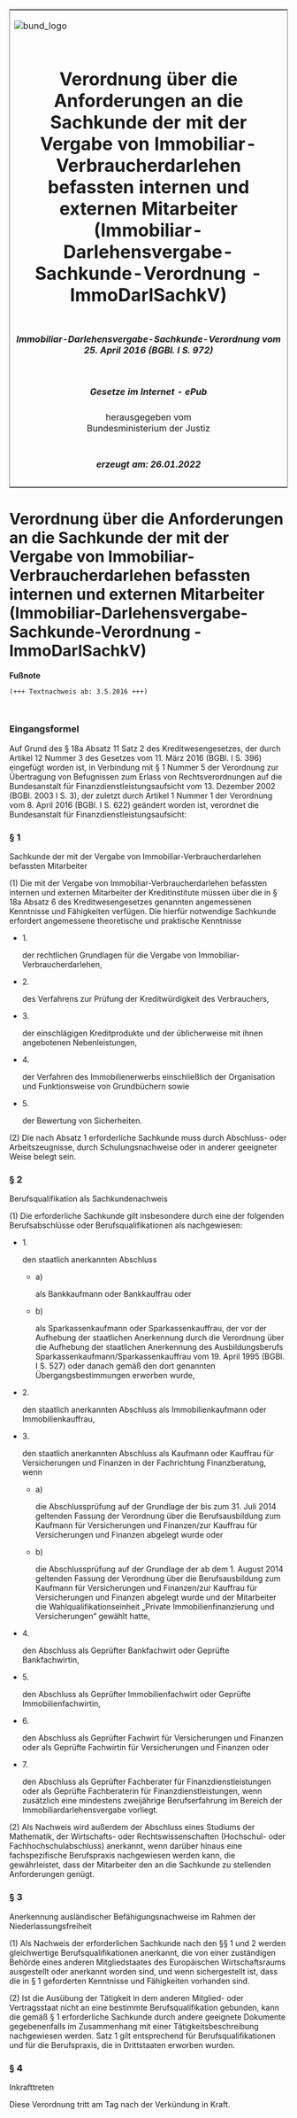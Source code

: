 <span id="DECKBLATT.html"></span>

<table border="0" frame="border" width="100%">

<tr valign="top">

<td align="left">

![bund\_logo](BfJ_2021_Web_de_de.gif)

</td>

<td align="right">

 

</td>

</tr>

<tr align="center" valign="middle">

<td colspan="2">

# Verordnung über die Anforderungen an die Sachkunde der mit der Vergabe von Immobiliar-Verbraucherdarlehen befassten internen und externen Mitarbeiter (Immobiliar-Darlehensvergabe-Sachkunde-Verordnung - ImmoDarlSachkV)

</td>

</tr>

<tr align="center" valign="middle">

<td colspan="2">

##### Immobiliar-Darlehensvergabe-Sachkunde-Verordnung vom 25. April 2016 (BGBl. I S. 972)

</td>

</tr>

<tr align="center" valign="middle">

<td colspan="2">

  
  

##### Gesetze im Internet - ePub  
  
herausgegeben vom  
Bundesministerium der Justiz

</td>

</tr>

<tr align="center" valign="bottom">

<td colspan="2">

  
  

##### erzeugt am: 26.01.2022

</td>

</tr>

</table>

<span id="BJNR097200016.html"></span>

# Verordnung über die Anforderungen an die Sachkunde der mit der Vergabe von Immobiliar-Verbraucherdarlehen befassten internen und externen Mitarbeiter (Immobiliar-Darlehensvergabe-Sachkunde-Verordnung - ImmoDarlSachkV)

<div>

  
**Fußnote**

<div class="jnhtml">

<div>

<div class="jurAbsatz">

  

``` 
(+++ Textnachweis ab: 3.5.2016 +++)

 
```

</div>

</div>

</div>

</div>

<span id="BJNR097200016BJNE000100000.html"></span>

### Eingangsformel  

<div>

<div class="jnhtml">

<div>

<div class="jurAbsatz">

Auf Grund des § 18a Absatz 11 Satz 2 des Kreditwesengesetzes, der durch
Artikel 12 Nummer 3 des Gesetzes vom 11. März 2016 (BGBl. I S. 396)
eingefügt worden ist, in Verbindung mit § 1 Nummer 5 der Verordnung zur
Übertragung von Befugnissen zum Erlass von Rechtsverordnungen auf die
Bundesanstalt für Finanzdienstleistungsaufsicht vom 13. Dezember 2002
(BGBl. 2003 I S. 3), der zuletzt durch Artikel 1 Nummer 1 der Verordnung
vom 8. April 2016 (BGBl. I S. 622) geändert worden ist, verordnet die
Bundesanstalt für Finanzdienstleistungsaufsicht:

</div>

</div>

</div>

</div>

<span id="BJNR097200016BJNE000200000.html"></span>

### § 1  
Sachkunde der mit der Vergabe von Immobiliar-Verbraucherdarlehen befassten Mitarbeiter

<div>

<div class="jnhtml">

<div>

<div class="jurAbsatz">

(1) Die mit der Vergabe von Immobiliar-Verbraucherdarlehen befassten
internen und externen Mitarbeiter der Kreditinstitute müssen über die in
§ 18a Absatz 6 des Kreditwesengesetzes genannten angemessenen Kenntnisse
und Fähigkeiten verfügen. Die hierfür notwendige Sachkunde erfordert
angemessene theoretische und praktische Kenntnisse

  - 1\.
    
    <div>
    
    der rechtlichen Grundlagen für die Vergabe von
    Immobiliar-Verbraucherdarlehen,
    
    </div>

  - 2\.
    
    <div>
    
    des Verfahrens zur Prüfung der Kreditwürdigkeit des Verbrauchers,
    
    </div>

  - 3\.
    
    <div>
    
    der einschlägigen Kreditprodukte und der üblicherweise mit ihnen
    angebotenen Nebenleistungen,
    
    </div>

  - 4\.
    
    <div>
    
    der Verfahren des Immobilienerwerbs einschließlich der Organisation
    und Funktionsweise von Grundbüchern sowie
    
    </div>

  - 5\.
    
    <div>
    
    der Bewertung von Sicherheiten.
    
    </div>

</div>

<div class="jurAbsatz">

(2) Die nach Absatz 1 erforderliche Sachkunde muss durch Abschluss- oder
Arbeitszeugnisse, durch Schulungsnachweise oder in anderer geeigneter
Weise belegt sein.

</div>

</div>

</div>

</div>

<span id="BJNR097200016BJNE000300000.html"></span>

### § 2  
Berufsqualifikation als Sachkundenachweis

<div>

<div class="jnhtml">

<div>

<div class="jurAbsatz">

(1) Die erforderliche Sachkunde gilt insbesondere durch eine der
folgenden Berufsabschlüsse oder Berufsqualifikationen als nachgewiesen:

  - 1\.
    
    <div>
    
    den staatlich anerkannten Abschluss
    
      - a)
        
        <div>
        
        als Bankkaufmann oder Bankkauffrau oder
        
        </div>
    
      - b)
        
        <div>
        
        als Sparkassenkaufmann oder Sparkassenkauffrau, der vor der
        Aufhebung der staatlichen Anerkennung durch die Verordnung über
        die Aufhebung der staatlichen Anerkennung des Ausbildungsberufs
        Sparkassenkaufmann/Sparkassenkauffrau vom 19. April 1995 (BGBl.
        I S. 527) oder danach gemäß den dort genannten
        Übergangsbestimmungen erworben wurde,
        
        </div>
    
    </div>

  - 2\.
    
    <div>
    
    den staatlich anerkannten Abschluss als Immobilienkaufmann oder
    Immobilienkauffrau,
    
    </div>

  - 3\.
    
    <div>
    
    den staatlich anerkannten Abschluss als Kaufmann oder Kauffrau für
    Versicherungen und Finanzen in der Fachrichtung Finanzberatung, wenn
    
      - a)
        
        <div>
        
        die Abschlussprüfung auf der Grundlage der bis zum 31. Juli 2014
        geltenden Fassung der Verordnung über die Berufsausbildung zum
        Kaufmann für Versicherungen und Finanzen/zur Kauffrau für
        Versicherungen und Finanzen abgelegt wurde oder
        
        </div>
    
      - b)
        
        <div>
        
        die Abschlussprüfung auf der Grundlage der ab dem 1. August 2014
        geltenden Fassung der Verordnung über die Berufsausbildung zum
        Kaufmann für Versicherungen und Finanzen/zur Kauffrau für
        Versicherungen und Finanzen abgelegt wurde und der Mitarbeiter
        die Wahlqualifikationseinheit „Private Immobilienfinanzierung
        und Versicherungen“ gewählt hatte,
        
        </div>
    
    </div>

  - 4\.
    
    <div>
    
    den Abschluss als Geprüfter Bankfachwirt oder Geprüfte
    Bankfachwirtin,
    
    </div>

  - 5\.
    
    <div>
    
    den Abschluss als Geprüfter Immobilienfachwirt oder Geprüfte
    Immobilienfachwirtin,
    
    </div>

  - 6\.
    
    <div>
    
    den Abschluss als Geprüfter Fachwirt für Versicherungen und Finanzen
    oder als Geprüfte Fachwirtin für Versicherungen und Finanzen oder
    
    </div>

  - 7\.
    
    <div>
    
    den Abschluss als Geprüfter Fachberater für Finanzdienstleistungen
    oder als Geprüfte Fachberaterin für Finanzdienstleistungen, wenn
    zusätzlich eine mindestens zweijährige Berufserfahrung im Bereich
    der Immobiliardarlehensvergabe vorliegt.
    
    </div>

</div>

<div class="jurAbsatz">

(2) Als Nachweis wird außerdem der Abschluss eines Studiums der
Mathematik, der Wirtschafts- oder Rechtswissenschaften (Hochschul- oder
Fachhochschulabschluss) anerkannt, wenn darüber hinaus eine
fachspezifische Berufspraxis nachgewiesen werden kann, die
gewährleistet, dass der Mitarbeiter den an die Sachkunde zu stellenden
Anforderungen genügt.

</div>

</div>

</div>

</div>

<span id="BJNR097200016BJNE000400000.html"></span>

### § 3  
Anerkennung ausländischer Befähigungsnachweise im Rahmen der Niederlassungsfreiheit

<div>

<div class="jnhtml">

<div>

<div class="jurAbsatz">

(1) Als Nachweis der erforderlichen Sachkunde nach den §§ 1 und 2 werden
gleichwertige Berufsqualifikationen anerkannt, die von einer zuständigen
Behörde eines anderen Mitgliedstaates des Europäischen Wirtschaftsraums
ausgestellt oder anerkannt worden sind, und wenn sichergestellt ist,
dass die in § 1 geforderten Kenntnisse und Fähigkeiten vorhanden sind.

</div>

<div class="jurAbsatz">

(2) Ist die Ausübung der Tätigkeit in dem anderen Mitglied- oder
Vertragsstaat nicht an eine bestimmte Berufsqualifikation gebunden, kann
die gemäß § 1 erforderliche Sachkunde durch andere geeignete Dokumente
gegebenenfalls im Zusammenhang mit einer Tätigkeitsbeschreibung
nachgewiesen werden. Satz 1 gilt entsprechend für Berufsqualifikationen
und für die Berufspraxis, die in Drittstaaten erworben wurden.

</div>

</div>

</div>

</div>

<span id="BJNR097200016BJNE000500000.html"></span>

### § 4  
Inkrafttreten

<div>

<div class="jnhtml">

<div>

<div class="jurAbsatz">

Diese Verordnung tritt am Tag nach der Verkündung in Kraft.

</div>

</div>

</div>

</div>
